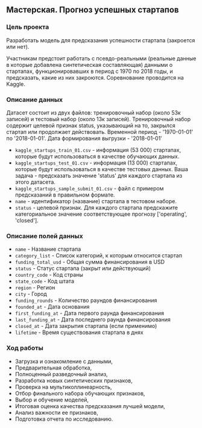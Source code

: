 <h2>Мастерская. Прогноз успешных стартапов<a class="tocSkip"></h2>
<h3>Цель проекта<a class="tocSkip"></h3>
Разработать модель для предсказания успешности стартапа (закроется или нет).

Участникам предстоит работать с псевдо-реальными (реальные данные в которые добавлена синтетическая составляющая) данными о стартапах, функционировавших в период с 1970 по 2018 годы, и предсказать, какие из них закроются. Соревнование проводится на Kaggle.

<h3>Описание данных<a class="tocSkip"></h3>

Датасет состоит из двух файлов: тренировочный набор (около 53к записей) и тестовый набор (около 13к записей). Тренировочный набор содержит целевой признак status, указывающий на то, закрылся стартап или продолжает действовать. Временной период - '1970-01-01' по '2018-01-01'. Дата формирования выгрузки - '2018-01-01'

- `kaggle_startups_train_01.csv` - информация (53 000) стартапах, которые будут использоваться в качестве обучающих данных.
- `kaggle_startups_test_01.csv` - информация (13 000) стартапах, которые будут использоваться в качестве тестовых данных. Ваша задача - предсказать значение 'status' для каждого стартапа из этого датасета.
- `kaggle_startups_sample_submit_01.csv` - файл с примером предсказаний в правильном формате.
- `name` - идентификатор (название) стартапа в тестовом наборе.
- `status` - целевой признак. Для каждого стартапа предскажите категориальное значение соответствующее прогнозу ['operating', 'closed'].

<h3>Описание полей данных<a class="tocSkip"></h3>

- `name` - Название стартапа
- `category_list` - Список категорий, к которым относится стартап
- `funding_total_usd` - Общая сумма финансирования в USD
- `status` - Статус стартапа (закрыт или действующий)
- `country_code` - Код страны
- `state_code` - Код штата
- `region` - Регион
- `city` - Город
- `funding_rounds` - Количество раундов финансирования
- `founded_at` - Дата основания
- `first_funding_at` - Дата первого раунда финансирования
- `last_funding_at` - Дата последнего раунда финансирования
- `closed_at` - Дата закрытия стартапа (если применимо)
- `lifetime` - Время существования стартапа в днях

<h3>Ход работы <a class="tocSkip"></h3>
    
- Загрузка и ознакомление с данными,
- Предварительная обработка,
- Полноценный разведочный анализ,
- Разработка новых синтетических признаков,
- Проверка на мультиколлинеарность,
- Отбор финального набора обучающих признаков,
- Выбор и обучение моделей,
- Итоговая оценка качества предсказания лучшей модели,
- Анализ важности ее признаков,
- Подготовка отчета по исследованию.
